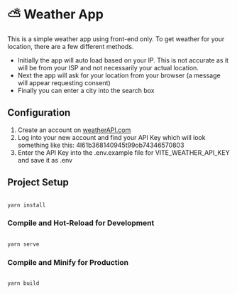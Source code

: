 # ⛅ Weather App


This is a simple weather app using front-end only.
To get weather for your location, there are a few different methods.
- Initially the app will auto load based on your IP. This is not accurate as it will be from your ISP and not necessarily your actual location.
- Next the app will ask for your location from your browser (a message will appear requesting consent)
- Finally you can enter a city into the search box



## Configuration



1. Create an account on [weatherAPI.com](https://www.weatherapi.com/signup.aspx)
2. Log into your new account and find your API Key which will look something like this: 4l61b368140945t99ob74346570803
3. Enter the API Key into the .env.example file for VITE_WEATHER_API_KEY and save it as .env



## Project Setup



```sh

yarn install

```



### Compile and Hot-Reload for Development



```sh

yarn serve

```



### Compile and Minify for Production



```sh

yarn build

```
